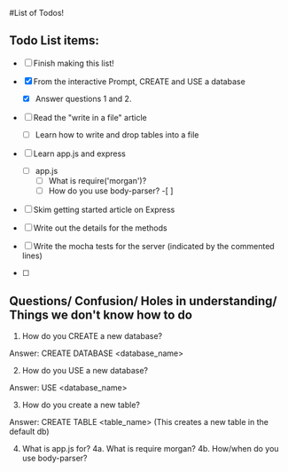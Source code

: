 #List of Todos!

## Todo List items:

-[ ] Finish making this list!

-[X] From the interactive Prompt, CREATE and USE a database
  -[X] Answer questions 1 and 2.

-[ ] Read the "write in a file" article
  -[ ] Learn how to write and drop tables into a file

-[ ] Learn app.js and express
  -[ ] app.js
      -[ ] What is require('morgan')?
      -[ ] How do you use body-parser?
        -[ ]

-[ ] Skim getting started article on Express

-[ ] Write out the details for the methods

-[ ] Write the mocha tests for the server (indicated by the commented lines)

-[ ]



## Questions/ Confusion/ Holes in understanding/ Things we don't know how to do

1. How do you CREATE a new database?

Answer:
CREATE DATABASE <database_name>


2. How do you USE a new database?

Answer:
USE <database_name>



3. How do you create a new table?

Answer:
CREATE TABLE <table_name>
(This creates a new table in the default db)



4. What is app.js for?
  4a. What is require morgan?
  4b. How/when do you use body-parser?

